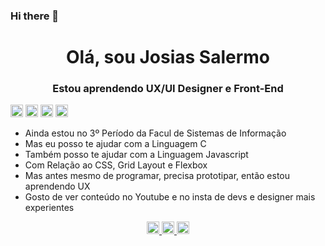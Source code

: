 ### Hi there 👋

<h1 align = "center"> Olá, sou Josias Salermo </h1>
<h3 align = "center"> Estou aprendendo UX/UI Designer e Front-End </h3>



<div>
    <span>
        <img src="https://devicons.github.io/devicon/devicon.git/icons/c/c-original.svg" 
        alt="c" width="20" height="20"/>
    </span>
    <span>
        <img src="https://devicons.github.io/devicon/devicon.git/icons/css3/css3-original-wordmark.svg" 
        alt="css3" width="20" height="20"/>
    </span>
    <span>
        <img src="https://devicons.github.io/devicon/devicon.git/icons/html5/html5-original-wordmark.svg"
        alt="html5" width="20" height="20"/>
    </span>
    <span>
        <img src="https://devicons.github.io/devicon/devicon.git/icons/javascript/javascript-original.svg"
        alt="javascript"width="20" height="20"/>
    </span>
    <span></span>
    <span></span>
    <span></span>
</div>

 <ul>
    <li>Ainda estou no 3º Período da Facul de Sistemas de Informação</li>
    <li>Mas eu posso te ajudar com a Linguagem C</li>
    <li>Também posso te ajudar com a Linguagem Javascript</li>
    <li>Com Relação ao CSS, Grid Layout e Flexbox</li>
    <li>Mas antes mesmo de programar, precisa prototipar, então estou aprendendo UX</li>
    <li>Gosto de ver conteúdo no Youtube e no insta de devs e designer mais experientes</li>
 </ul>

<div align="center">
    <span>
        <a href="https://www.linkedin.com/in/josias-salermo/">
            <img src="https://cdn.jsdelivr.net/npm/simple-icons@3.0.1/icons/linkedin.svg" width=20>            
        </a>
    </span>
    <span>
        <a href="https://instagram.com/josias.salermo">
            <img src="https://cdn.jsdelivr.net/npm/simple-icons@3.0.1/icons/instagram.svg" width=20>
        </a>
    </span>
    <span>
        <a href="https://www.behance.net/josias_salermo">
            <img src="https://cdn.jsdelivr.net/npm/simple-icons@3.0.1/icons/behance.svg" width=20>
        </a>
    </span>
    <span></span>
    <span></span>
    <span></span>
    <span></span>
</div>

